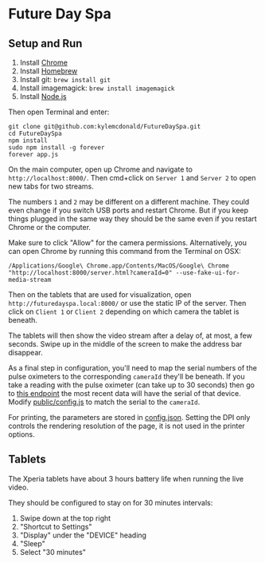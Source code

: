 # Future Day Spa

## Setup and Run

1. Install [Chrome](https://www.google.com/chrome/browser/desktop/index.html)
2. Install [Homebrew](http://brew.sh/)
3. Install git: `brew install git`
4. Install imagemagick: `brew install imagemagick`
5. Install [Node.js](http://nodejs.org/)

Then open Terminal and enter:

```
git clone git@github.com:kylemcdonald/FutureDaySpa.git
cd FutureDaySpa
npm install
sudo npm install -g forever
forever app.js
```

On the main computer, open up Chrome and navigate to `http://localhost:8000/`. Then cmd+click on `Server 1` and `Server 2` to open new tabs for two streams.

The numbers `1` and `2` may be different on a different machine. They could even change if you switch USB ports and restart Chrome. But if you keep things plugged in the same way they should be the same even if you restart Chrome or the computer.

Make sure to click "Allow" for the camera permissions. Alternatively, you can open Chrome by running this command from the Terminal on OSX:

```
/Applications/Google\ Chrome.app/Contents/MacOS/Google\ Chrome "http://localhost:8000/server.html?cameraId=0" --use-fake-ui-for-media-stream
```

Then on the tablets that are used for visualization, open `http://futuredayspa.local:8000/` or use the static IP of the server. Then click on `Client 1` or `Client 2` depending on which camera the tablet is beneath.

The tablets will then show the video stream after a delay of, at most, a few seconds. Swipe up in the middle of the screen to make the address bar disappear.

As a final step in configuration, you'll need to map the serial numbers of the pulse oximeters to the corresponding `cameraId` they'll be beneath. If you take a reading with the pulse oximeter (can take up to 30 seconds) then go to [this endpoint](http://qualcomm-lucymcrae.herokuapp.com/get/data) the most recent data will have the serial of that device. Modify [public/config.js](https://github.com/kylemcdonald/FutureDaySpa/blob/master/public/config.js#L3-L4) to match the serial to the `cameraId`.

For printing, the parameters are stored in [config.json](https://github.com/kylemcdonald/FutureDaySpa/blob/master/config.json). Setting the DPI only controls the rendering resolution of the page, it is not used in the printer options.

## Tablets

The Xperia tablets have about 3 hours battery life when running the live video.

They should be configured to stay on for 30 minutes intervals:

1. Swipe down at the top right
2. "Shortcut to Settings"
3. "Display" under the "DEVICE" heading
4. "Sleep"
5. Select "30 minutes"

